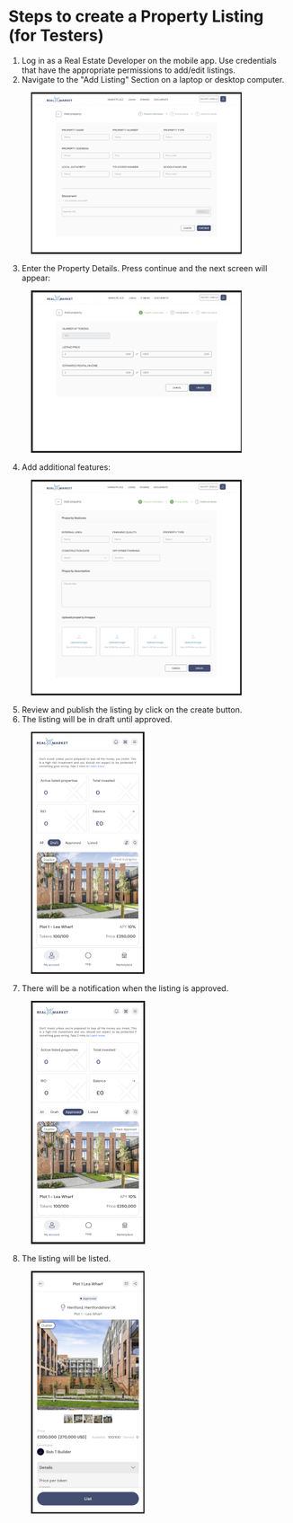 # Steps to create a Property Listing (for Testers)

1. Log in as a Real Estate Developer on the mobile app. Use credentials that have the appropriate permissions to add/edit listings.
2. Navigate to the "Add Listing" Section on a laptop or desktop computer.

<figure><img src="../../../../.gitbook/assets/image (27).png" alt="" width="375"><figcaption></figcaption></figure>

3. Enter the Property Details. Press continue and the next screen will appear:

<figure><img src="../../../../.gitbook/assets/image (28).png" alt="" width="375"><figcaption></figcaption></figure>

4. Add additional features:

<figure><img src="../../../../.gitbook/assets/image (29).png" alt="" width="375"><figcaption></figcaption></figure>

5. Review and publish the listing by click on the create button.
6. The listing will be in draft until approved.

<figure><img src="../../../../.gitbook/assets/image (30).png" alt="" width="202"><figcaption></figcaption></figure>

7. There will be a notification when the listing is approved.

<figure><img src="../../../../.gitbook/assets/image (31).png" alt="" width="203"><figcaption></figcaption></figure>

8. The listing will be listed.

<figure><img src="../../../../.gitbook/assets/image (32).png" alt="" width="202"><figcaption></figcaption></figure>
